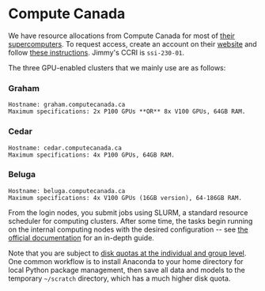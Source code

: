 # Compute Canada

We have resource allocations from Compute Canada for most of [their supercomputers](https://www.computecanada.ca/research-portal/accessing-resources/available-resources/). To request access, create an account on their [website](http://ccdb.computecanada.ca) and follow [these instructions](https://www.computecanada.ca/research-portal/account-management/apply-for-an-account/). Jimmy's CCRI is `ssi-230-01`.

The three GPU-enabled clusters that we mainly use are as follows:

### Graham
```
Hostname: graham.computecanada.ca
Maximum specifications: 2x P100 GPUs **OR** 8x V100 GPUs, 64GB RAM.
```

### Cedar
```
Hostname: cedar.computecanada.ca
Maximum specifications: 4x P100 GPUs, 64GB RAM.
```

### Beluga
```
Hostname: beluga.computecanada.ca
Maximum specifications: 4x V100 GPUs (16GB version), 64-186GB RAM.
```

From the login nodes, you submit jobs using SLURM, a standard resource scheduler for computing clusters.
After some time, the tasks begin running on the internal computing nodes with the desired configuration -- see [the official documentation](https://docs.computecanada.ca/wiki/Running_jobs) for an in-depth guide.

Note that you are subject to [disk quotas at the individual and group level](https://docs.computecanada.ca/wiki/Storage_and_file_management). One common workflow is to install Anaconda to your home directory for local Python package management, then save all data and models to the temporary `~/scratch` directory, which has a much higher disk quota.
